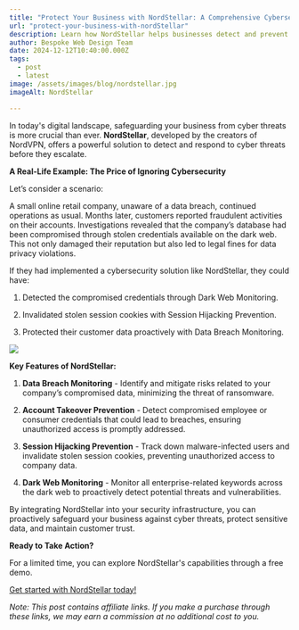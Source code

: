 ```yaml
---
title: "Protect Your Business with NordStellar: A Comprehensive Cybersecurity Solution"
url: "protect-your-business-with-nordStellar"
description: Learn how NordStellar helps businesses detect and prevent cyber threats with features like data breach monitoring, account takeover prevention, and dark web scanning.
author: Bespoke Web Design Team
date: 2024-12-12T10:40:00.000Z
tags:
  - post
  - latest
image: /assets/images/blog/nordstellar.jpg
imageAlt: NordStellar

---
```

In today's digital landscape, safeguarding your business from cyber threats is more crucial than ever. **NordStellar**, developed by the creators of NordVPN, offers a powerful solution to detect and respond to cyber threats before they escalate.

**A Real-Life Example: The Price of Ignoring Cybersecurity**

Let’s consider a scenario:

A small online retail company, unaware of a data breach, continued operations as usual. Months later, customers reported fraudulent activities on their accounts. Investigations revealed that the company’s database had been compromised through stolen credentials available on the dark web. This not only damaged their reputation but also led to legal fines for data privacy violations.

If they had implemented a cybersecurity solution like NordStellar, they could have:

1. Detected the compromised credentials through Dark Web Monitoring.

2. Invalidated stolen session cookies with Session Hijacking Prevention.

3. Protected their customer data proactively with Data Breach Monitoring.

<img src="/assets/images/blog/nordstellar-ui.jpeg"/>

**Key Features of NordStellar:**

1. **Data Breach Monitoring** - Identify and mitigate risks related to your company’s compromised data, minimizing the threat of ransomware.

2. **Account Takeover Prevention** - Detect compromised employee or consumer credentials that could lead to breaches, ensuring unauthorized access is promptly addressed.

3. **Session Hijacking Prevention** - Track down malware-infected users and invalidate stolen session cookies, preventing unauthorized access to company data.

4. **Dark Web Monitoring** - Monitor all enterprise-related keywords across the dark web to proactively detect potential threats and vulnerabilities.

By integrating NordStellar into your security infrastructure, you can proactively safeguard your business against cyber threats, protect sensitive data, and maintain customer trust.

**Ready to Take Action?**

For a limited time, you can explore NordStellar's capabilities through a free demo.

<a href="https://go.nordstellar.net/aff_c?offer_id=927&aff_id=111266&url_id=29113" target="_blank">Get started with NordStellar today!</a>

*Note: This post contains affiliate links. If you make a purchase through these links, we may earn a commission at no additional cost to you.*